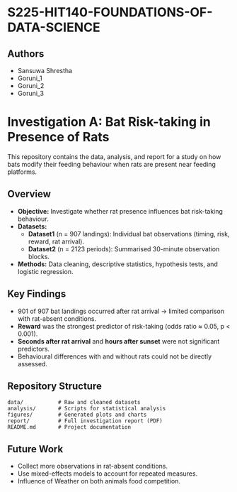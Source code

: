 # S225-HIT140-FOUNDATIONS-OF-DATA-SCIENCE

## Authors
- Sansuwa Shrestha
- Goruni_1
- Goruni_2
- Goruni_3

# Investigation A: Bat Risk-taking in Presence of Rats

This repository contains the data, analysis, and report for a study on how bats modify their feeding behaviour when rats are present near feeding platforms.

## Overview
- **Objective:** Investigate whether rat presence influences bat risk-taking behaviour.
- **Datasets:**
  - **Dataset1** (n = 907 landings): Individual bat observations (timing, risk, reward, rat arrival).
  - **Dataset2** (n = 2123 periods): Summarised 30-minute observation blocks.
- **Methods:** Data cleaning, descriptive statistics, hypothesis tests, and logistic regression.

## Key Findings
- 901 of 907 bat landings occurred after rat arrival → limited comparison with rat-absent conditions.
- **Reward** was the strongest predictor of risk-taking (odds ratio ≈ 0.05, p < 0.001).
- **Seconds after rat arrival** and **hours after sunset** were not significant predictors.
- Behavioural differences with and without rats could not be directly assessed.

## Repository Structure
```
data/           # Raw and cleaned datasets
analysis/       # Scripts for statistical analysis
figures/        # Generated plots and charts
report/         # Full investigation report (PDF)
README.md       # Project documentation
```

## Future Work
- Collect more observations in rat-absent conditions.
- Use mixed-effects models to account for repeated measures.
- Influence of Weather on both animals food competition.




 
